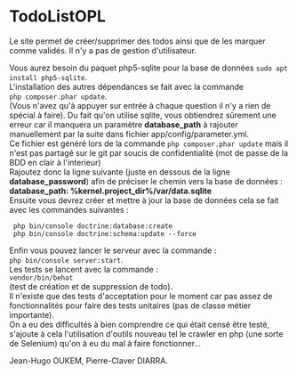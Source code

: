 # TodoListOPL

Le site permet de créer/supprimer des todos ainsi que de les marquer comme validés. Il n'y a pas de gestion d'utilisateur.  

Vous aurez besoin du paquet php5-sqlite pour la base de données `sudo apt install php5-sqlite`.  
L'installation des autres dépendances se fait avec la commande  
`php composer.phar update`.  
(Vous n'avez qu'à appuyer sur entrée à chaque question il n'y a rien de spécial à faire).
Du fait qu'on utilise sqlite, vous obtiendrez sûrement une erreur car il manquera un paramètre **database_path** à rajouter manuellement par la suite dans fichier app/config/parameter.yml.  
Ce fichier est généré lors de la commande `php composer.phar update` mais il n'est pas partagé sur le git par soucis de confidentialité (mot de passe de la BDD en clair à l'interieur)  
Rajoutez donc la ligne suivante (juste en dessous de la ligne **database_password**) afin de préciser le chemin vers la base de données :  
**database_path: %kernel.project_dir%/var/data.sqlite**  
Ensuite vous devrez créer et mettre à jour la base de données cela se fait avec les commandes suivantes :  
```
 php bin/console doctrine:database:create
 php bin/console doctrine:schema:update --force
```
Enfin vous pouvez lancer le serveur avec la commande :  
`php bin/console server:start`.  
Les tests se lancent avec la commande :  
`vendor/bin/behat`  
(test de création et de suppression de todo).  
Il n'existe que des tests d'acceptation pour le moment car pas assez de fonctionnalités pour faire des tests unitaires (pas de classe métier importante).  
On a eu des difficultés à bien comprendre ce qui était censé être testé, s'ajoute à cela l'utilisation d'outils nouveau tel le crawler en php (une sorte de Selenium) qu'on à eu du mal à faire fonctionner...  

Jean-Hugo OUKEM, Pierre-Claver DIARRA.
